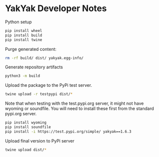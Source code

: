 # YakYak Developer Notes

Python setup
```bash
pip install wheel
pip install build
pip install twine
```

Purge generated content:  
```bash
rm -rf build/ dist/ yakyak.egg-info/
```

Generate repository artifacts  
```bash
python3 -m build
```
 
Upload the package to the PyPi test server.
```bash
twine upload -r testpypi dist/*
```
Note that when testing with the test.pypi.org server, it might not have wyoming or soundfile. You will need to install these first from the standard pypi.org server.
```bash
pip install wyoming
pip install soundfile
pip install -i https://test.pypi.org/simple/ yakyak==1.6.3
```

Upload final version to PyPi server
```bash
twine upload dist/*
```
